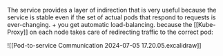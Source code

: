 The service provides a layer  of indirection  that is very useful because the service is stable even if the set of actual pods that respond to requests is ever-changing. + you get automatic load-balancing. because the [[Kube-Proxy]] on each node takes care of redirecting traffic to the correct pod:

![[Pod-to-service Communication 2024-07-05 17.20.05.excalidraw]]